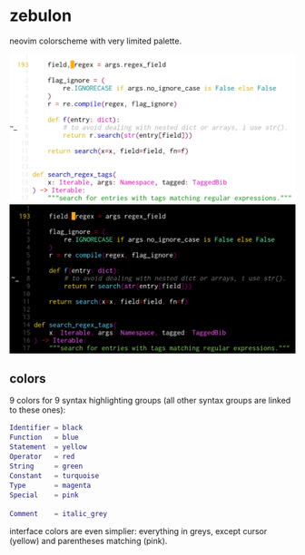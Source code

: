 zebulon
=======

neovim colorscheme with very limited palette.

![day](./img/screenshot_day.png)
![night](./img/screenshot_night.png)

colors
------

9 colors for 9 syntax highlighting groups (all other syntax groups are linked to these ones):

```lua
Identifier = black
Function   = blue
Statement  = yellow
Operator   = red
String     = green
Constant   = turquoise
Type       = magenta
Special    = pink

Comment    = italic_grey
```

interface colors are even simplier: everything in greys, except cursor (yellow) and parentheses matching (pink).
